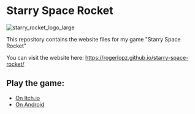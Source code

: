 # Starry Space Rocket
![starry_rocket_logo_large](https://github.com/rogerlopz/starry-space-rocket/assets/4995589/650ac70b-c71e-4b0d-8044-da4e9e3df096)


This repository contains the website files for my game "Starry Space Rocket"

You can visit the website here: https://rogerlopz.github.io/starry-space-rocket/

## Play the game:
- [On Itch.io](https://rogerlopz.itch.io/starry-rocket-space)
- [On Android](https://play.google.com/store/apps/details?id=com.crazyxolo.starryrocketspace)
